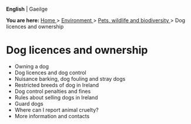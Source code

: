 **English** |  Gaeilge 

**You are here:** [ Home ](/en/) > [ Environment ](/en/environment/) > [ Pets,
wildlife and biodiversity ](/en/environment/pets-and-wildlife/) > Dog licences
and ownership

#  Dog licences and ownership

  * Owning a dog 
  * Dog licences and dog control 
  * Nuisance barking, dog fouling and stray dogs 
  * Restricted breeds of dog in Ireland 
  * Dog control penalties and fines 
  * Rules about selling dogs in Ireland 
  * Guard dogs 
  * Where can I report animal cruelty? 
  * More information and contacts 

